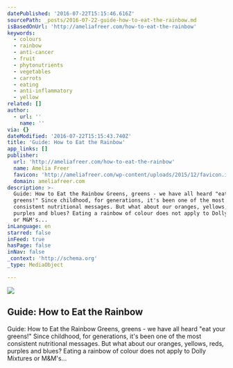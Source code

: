 ```yaml
---
datePublished: '2016-07-22T15:15:46.616Z'
sourcePath: _posts/2016-07-22-guide-how-to-eat-the-rainbow.md
isBasedOnUrl: 'http://ameliafreer.com/how-to-eat-the-rainbow'
keywords:
  - colours
  - rainbow
  - anti-cancer
  - fruit
  - phytonutrients
  - vegetables
  - carrots
  - eating
  - anti-inflammatory
  - yellow
related: []
author:
  - url: ''
    name: ''
via: {}
dateModified: '2016-07-22T15:15:43.740Z'
title: 'Guide: How to Eat the Rainbow'
app_links: []
publisher:
  url: 'http://ameliafreer.com/how-to-eat-the-rainbow'
  name: Amelia Freer
  favicon: 'http://ameliafreer.com/wp-content/uploads/2015/12/favicon.ico'
  domain: ameliafreer.com
description: >-
  Guide: How to Eat the Rainbow Greens, greens - we have all heard "eat your
  greens!" Since childhood, for generations, it's been one of the most
  consistent nutritional messages. But what about our oranges, yellows, reds,
  purples and blues? Eating a rainbow of colour does not apply to Dolly Mixtures
  or M&M's...
inLanguage: en
starred: false
inFeed: true
hasPage: false
inNav: false
_context: 'http://schema.org'
_type: MediaObject

---
```

<article style=""><img src="https://imgflo.herokuapp.com/graph/vahj1ThiexotieMo/81e880e782be05cf11c9d97568579bcc/noop.jpg?input=http%3A%2F%2Fi2.wp.com%2Fameliafreer.com%2Fwp-content%2Fuploads%2F2015%2F09%2Frainbow-chard.jpg%3Ffit%3D700%252C1050" /><h1>Guide: How to Eat the Rainbow</h1><p>Guide: How to Eat the Rainbow Greens, greens - we have all heard "eat your greens!" Since childhood, for generations, it's been one of the most consistent nutritional messages. But what about our oranges, yellows, reds, purples and blues? Eating a rainbow of colour does not apply to Dolly Mixtures or M&amp;M's...</p></article>